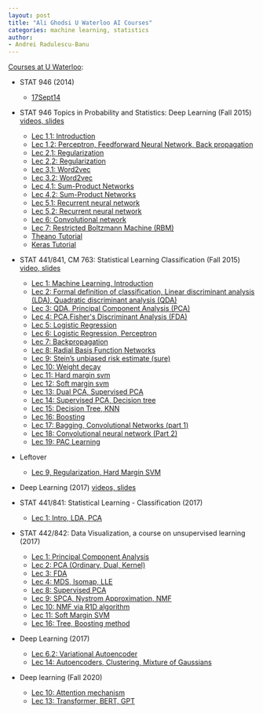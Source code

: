 ```yaml
---
layout: post
title: "Ali Ghodsi U Waterloo AI Courses"
categories: machine learning, statistics
author:
- Andrei Radulescu-Banu
---
```


[Courses at U Waterloo](https://uwaterloo.ca/data-analytics/teaching):
* STAT 946 (2014)
  * [17Sept14](https://www.youtube.com/watch?v=ognicHQctCU)

* STAT 946 Topics in Probability and Statistics: Deep Learning (Fall 2015) [videos, slides](https://uwaterloo.ca/data-analytics/deep-learning)
  * [Lec 1,1: Introduction](https://www.youtube.com/watch?v=fyAZszlPphs)
  * [Lec 1,2: Perceptron, Feedforward Neural Network, Back propagation](https://www.youtube.com/watch?v=AxC40B6KtSQ)
  * [Lec 2,1: Regularization](https://www.youtube.com/watch?v=21jL0I6wbns)
  * [Lec 2,2: Regularization](https://www.youtube.com/watch?v=_ojGVetxCpQ)
  * [Lec 3,1: Word2vec](https://www.youtube.com/watch?v=TsEGsdVJjuA)
  * [Lec 3.2: Word2vec](https://www.youtube.com/watch?v=nuirUEmbaJU)
  * [Lec 4,1: Sum-Product Networks](https://www.youtube.com/watch?v=eF0APeEIJNw)
  * [Lec 4,2: Sum-Product Networks](https://www.youtube.com/watch?v=9-1YE_N-lnw)
  * [Lec 5,1: Recurrent neural network](https://www.youtube.com/watch?v=AvyhbrQptHk)
  * [Lec 5,2: Recurrent neural network](https://www.youtube.com/watch?v=EAt9_4IhC7s)
  * [Lec 6: Convolutional network](https://www.youtube.com/watch?v=ZMBp7_qqtLE)
  * [Lec 7: Restricted Boltzmann Machine (RBM)](https://www.youtube.com/watch?v=FJ0z3Ubagt4)
  * [Theano Tutorial](https://www.youtube.com/watch?v=1-9MJ0-kbdY)
  * [Keras Tutorial](https://www.youtube.com/watch?v=Tp3SaRbql4k)


* STAT 441/841, CM 763: Statistical Learning Classification (Fall 2015) [video, slides](https://uwaterloo.ca/data-analytics/statistical-learning-classification)
  * [Lec 1: Machine Learning, Introduction](https://www.youtube.com/watch?v=3R2mG7tlbgw)
  * [Lec 2: Formal definition of classification, Linear discriminant analysis (LDA), Quadratic discriminant analysis (QDA)](https://www.youtube.com/watch?v=_m7TMkzZzus)
  * [Lec 3: QDA, Principal Component Analysis (PCA)](https://www.youtube.com/watch?v=RktIYARW6Rk)
  * [Lec 4: PCA,Fisher's Discriminant Analysis (FDA)](https://www.youtube.com/watch?v=hGKt0yy9q_E)
  * [Lec 5: Logistic Regression](https://www.youtube.com/watch?v=wgCgYNM-5Cc)
  * [Lec 6: Logistic Regression, Perceptron](https://www.youtube.com/watch?v=-8Q0h6_r02Y)
  * [Lec 7: Backpropagation](https://www.youtube.com/watch?v=J6hcu87NZWE)
  * [Lec 8: Radial Basis Function Networks](https://www.youtube.com/watch?v=um5e996SgkM)
  * [Lec 9: Stein’s unbiased risk estimate (sure)​](https://www.youtube.com/watch?v=nqtfl137jio)
  * [Lec 10: Weight decay](https://www.youtube.com/watch?v=XsH13rUGvuk)
  * [Lec 11: Hard margin svm](https://www.youtube.com/watch?v=rHzX9CtjPeg)
  * [Lec 12: Soft margin svm](https://www.youtube.com/watch?v=L8mpkmQqnyk)
  * [Lec 13: Dual PCA, Supervised PCA](https://www.youtube.com/watch?v=ulLgihKiNY0)
  * [Lec 14: Supervised PCA, Decision tree](https://www.youtube.com/watch?v=KREsNNjuxag)
  * [Lec 15: Decision Tree, KNN](https://www.youtube.com/watch?v=JG3MPLlyOJg)
  * [Lec 16: Boosting](https://www.youtube.com/watch?v=P76Gy2eg46A)
  * [Lec 17: Bagging, Convolutional Networks (part 1)](https://www.youtube.com/watch?v=uH4FDYv1ARk)
  * [Lec 18: Convolutional neural network (Part 2)](https://www.youtube.com/watch?v=8LBmeXKcjRI)
  * [Lec 19: PAC Learning](https://www.youtube.com/watch?v=qOMOYM0WCzU)

* Leftover
  * [Lec 9, Regularization, Hard Margin SVM](https://www.youtube.com/watch?v=SHBFk1ULNlE)


* Deep Learning (2017) [videos, slides](https://uwaterloo.ca/data-analytics/teaching/deep-learning-2017)

* STAT 441/841: Statistical Learning - Classification (2017)
  * [Lec 1: Intro, LDA, PCA](https://www.youtube.com/watch?v=VR5ZRr4QOYk)

* STAT 442/842: Data Visualization, a course on unsupervised learning (2017)
  * [Lec 1: Principal Component Analysis](https://www.youtube.com/watch?v=L-pQtGm3VS8)
  * [Lec 2: PCA (Ordinary, Dual, Kernel)](https://www.youtube.com/watch?v=jeOEXCFK30M)
  * [Lec 3: FDA](https://www.youtube.com/watch?v=qL1OaF5eBvc)
  * [Lec 4: MDS, Isomap, LLE](https://www.youtube.com/watch?v=RPjPLlGefzw)
  * [Lec 8: Supervised PCA](https://www.youtube.com/watch?v=DkdrFwevais)
  * [Lec 9: SPCA, Nystrom Approximation, NMF](https://www.youtube.com/watch?v=P5Pu1o7w3TM)
  * [Lec 10: NMF via R1D algorithm](https://www.youtube.com/watch?v=_p72JZPO65E)
  * [Lec 11: Soft Margin SVM](https://www.youtube.com/watch?v=iZ3HF2_vF2c)
  * [Lec 16: Tree, Boosting method](https://www.youtube.com/watch?v=lTCaEwhnDdw)

* Deep Learning (2017)
  * [Lec 6.2: Variational Autoencoder](https://www.youtube.com/watch?v=uaaqyVS9-rM)
  * [Lec 14: Autoencoders, Clustering, Mixture of Gaussians](https://www.youtube.com/watch?v=Q6U3gpzwnx0)

* Deep learning (Fall 2020)
  * [Lec 10: Attention mechanism](https://www.youtube.com/watch?v=WFcH7kRNEBc)
  * [Lec 13: Transformer, BERT, GPT](https://www.youtube.com/watch?v=APzuQoScLfc)



